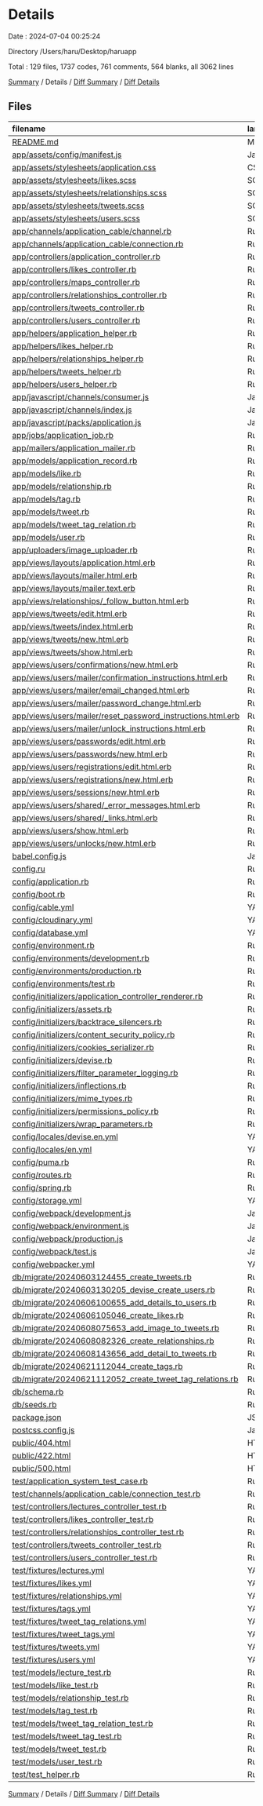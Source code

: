 # Details

Date : 2024-07-04 00:25:24

Directory /Users/haru/Desktop/haruapp

Total : 129 files,  1737 codes, 761 comments, 564 blanks, all 3062 lines

[Summary](results.md) / Details / [Diff Summary](diff.md) / [Diff Details](diff-details.md)

## Files
| filename | language | code | comment | blank | total |
| :--- | :--- | ---: | ---: | ---: | ---: |
| [README.md](/README.md) | Markdown | 13 | 0 | 12 | 25 |
| [app/assets/config/manifest.js](/app/assets/config/manifest.js) | JavaScript | 0 | 2 | 1 | 3 |
| [app/assets/stylesheets/application.css](/app/assets/stylesheets/application.css) | CSS | 7 | 15 | 4 | 26 |
| [app/assets/stylesheets/likes.scss](/app/assets/stylesheets/likes.scss) | SCSS | 0 | 3 | 1 | 4 |
| [app/assets/stylesheets/relationships.scss](/app/assets/stylesheets/relationships.scss) | SCSS | 0 | 3 | 1 | 4 |
| [app/assets/stylesheets/tweets.scss](/app/assets/stylesheets/tweets.scss) | SCSS | 75 | 4 | 12 | 91 |
| [app/assets/stylesheets/users.scss](/app/assets/stylesheets/users.scss) | SCSS | 8 | 3 | 0 | 11 |
| [app/channels/application_cable/channel.rb](/app/channels/application_cable/channel.rb) | Ruby | 4 | 0 | 1 | 5 |
| [app/channels/application_cable/connection.rb](/app/channels/application_cable/connection.rb) | Ruby | 4 | 0 | 1 | 5 |
| [app/controllers/application_controller.rb](/app/controllers/application_controller.rb) | Ruby | 8 | 2 | 2 | 12 |
| [app/controllers/likes_controller.rb](/app/controllers/likes_controller.rb) | Ruby | 11 | 0 | 2 | 13 |
| [app/controllers/maps_controller.rb](/app/controllers/maps_controller.rb) | Ruby | 4 | 0 | 0 | 4 |
| [app/controllers/relationships_controller.rb](/app/controllers/relationships_controller.rb) | Ruby | 27 | 0 | 4 | 31 |
| [app/controllers/tweets_controller.rb](/app/controllers/tweets_controller.rb) | Ruby | 53 | 1 | 11 | 65 |
| [app/controllers/users_controller.rb](/app/controllers/users_controller.rb) | Ruby | 5 | 0 | 0 | 5 |
| [app/helpers/application_helper.rb](/app/helpers/application_helper.rb) | Ruby | 2 | 0 | 1 | 3 |
| [app/helpers/likes_helper.rb](/app/helpers/likes_helper.rb) | Ruby | 2 | 0 | 1 | 3 |
| [app/helpers/relationships_helper.rb](/app/helpers/relationships_helper.rb) | Ruby | 2 | 0 | 1 | 3 |
| [app/helpers/tweets_helper.rb](/app/helpers/tweets_helper.rb) | Ruby | 12 | 3 | 2 | 17 |
| [app/helpers/users_helper.rb](/app/helpers/users_helper.rb) | Ruby | 2 | 0 | 1 | 3 |
| [app/javascript/channels/consumer.js](/app/javascript/channels/consumer.js) | JavaScript | 2 | 2 | 3 | 7 |
| [app/javascript/channels/index.js](/app/javascript/channels/index.js) | JavaScript | 2 | 2 | 2 | 6 |
| [app/javascript/packs/application.js](/app/javascript/packs/application.js) | JavaScript | 7 | 4 | 3 | 14 |
| [app/jobs/application_job.rb](/app/jobs/application_job.rb) | Ruby | 2 | 4 | 2 | 8 |
| [app/mailers/application_mailer.rb](/app/mailers/application_mailer.rb) | Ruby | 4 | 0 | 1 | 5 |
| [app/models/application_record.rb](/app/models/application_record.rb) | Ruby | 3 | 0 | 1 | 4 |
| [app/models/like.rb](/app/models/like.rb) | Ruby | 5 | 0 | 2 | 7 |
| [app/models/relationship.rb](/app/models/relationship.rb) | Ruby | 6 | 0 | 2 | 8 |
| [app/models/tag.rb](/app/models/tag.rb) | Ruby | 5 | 2 | 1 | 8 |
| [app/models/tweet.rb](/app/models/tweet.rb) | Ruby | 8 | 2 | 2 | 12 |
| [app/models/tweet_tag_relation.rb](/app/models/tweet_tag_relation.rb) | Ruby | 4 | 0 | 1 | 5 |
| [app/models/user.rb](/app/models/user.rb) | Ruby | 28 | 2 | 9 | 39 |
| [app/uploaders/image_uploader.rb](/app/uploaders/image_uploader.rb) | Ruby | 9 | 34 | 8 | 51 |
| [app/views/layouts/application.html.erb](/app/views/layouts/application.html.erb) | Ruby | 28 | 0 | 7 | 35 |
| [app/views/layouts/mailer.html.erb](/app/views/layouts/mailer.html.erb) | Ruby | 12 | 0 | 2 | 14 |
| [app/views/layouts/mailer.text.erb](/app/views/layouts/mailer.text.erb) | Ruby | 1 | 0 | 1 | 2 |
| [app/views/relationships/_follow_button.html.erb](/app/views/relationships/_follow_button.html.erb) | Ruby | 13 | 0 | 0 | 13 |
| [app/views/tweets/edit.html.erb](/app/views/tweets/edit.html.erb) | Ruby | 5 | 0 | 0 | 5 |
| [app/views/tweets/index.html.erb](/app/views/tweets/index.html.erb) | Ruby | 66 | 0 | 11 | 77 |
| [app/views/tweets/new.html.erb](/app/views/tweets/new.html.erb) | Ruby | 119 | 1 | 29 | 149 |
| [app/views/tweets/show.html.erb](/app/views/tweets/show.html.erb) | Ruby | 61 | 1 | 9 | 71 |
| [app/views/users/confirmations/new.html.erb](/app/views/users/confirmations/new.html.erb) | Ruby | 12 | 0 | 5 | 17 |
| [app/views/users/mailer/confirmation_instructions.html.erb](/app/views/users/mailer/confirmation_instructions.html.erb) | Ruby | 3 | 0 | 3 | 6 |
| [app/views/users/mailer/email_changed.html.erb](/app/views/users/mailer/email_changed.html.erb) | Ruby | 6 | 0 | 2 | 8 |
| [app/views/users/mailer/password_change.html.erb](/app/views/users/mailer/password_change.html.erb) | Ruby | 2 | 0 | 2 | 4 |
| [app/views/users/mailer/reset_password_instructions.html.erb](/app/views/users/mailer/reset_password_instructions.html.erb) | Ruby | 5 | 0 | 4 | 9 |
| [app/views/users/mailer/unlock_instructions.html.erb](/app/views/users/mailer/unlock_instructions.html.erb) | Ruby | 4 | 0 | 4 | 8 |
| [app/views/users/passwords/edit.html.erb](/app/views/users/passwords/edit.html.erb) | Ruby | 20 | 0 | 6 | 26 |
| [app/views/users/passwords/new.html.erb](/app/views/users/passwords/new.html.erb) | Ruby | 12 | 0 | 5 | 17 |
| [app/views/users/registrations/edit.html.erb](/app/views/users/registrations/edit.html.erb) | Ruby | 43 | 0 | 13 | 56 |
| [app/views/users/registrations/new.html.erb](/app/views/users/registrations/new.html.erb) | Ruby | 28 | 0 | 7 | 35 |
| [app/views/users/sessions/new.html.erb](/app/views/users/sessions/new.html.erb) | Ruby | 21 | 0 | 6 | 27 |
| [app/views/users/shared/_error_messages.html.erb](/app/views/users/shared/_error_messages.html.erb) | Ruby | 15 | 0 | 1 | 16 |
| [app/views/users/shared/_links.html.erb](/app/views/users/shared/_links.html.erb) | Ruby | 20 | 0 | 6 | 26 |
| [app/views/users/show.html.erb](/app/views/users/show.html.erb) | Ruby | 21 | 0 | 5 | 26 |
| [app/views/users/unlocks/new.html.erb](/app/views/users/unlocks/new.html.erb) | Ruby | 12 | 0 | 5 | 17 |
| [babel.config.js](/babel.config.js) | JavaScript | 80 | 0 | 3 | 83 |
| [config.ru](/config.ru) | Ruby | 3 | 1 | 3 | 7 |
| [config/application.rb](/config/application.rb) | Ruby | 8 | 10 | 5 | 23 |
| [config/boot.rb](/config/boot.rb) | Ruby | 3 | 0 | 2 | 5 |
| [config/cable.yml](/config/cable.yml) | YAML | 8 | 0 | 3 | 11 |
| [config/cloudinary.yml](/config/cloudinary.yml) | YAML | 18 | 0 | 0 | 18 |
| [config/database.yml](/config/database.yml) | YAML | 13 | 9 | 4 | 26 |
| [config/environment.rb](/config/environment.rb) | Ruby | 2 | 2 | 2 | 6 |
| [config/environments/development.rb](/config/environments/development.rb) | Ruby | 28 | 27 | 22 | 77 |
| [config/environments/production.rb](/config/environments/production.rb) | Ruby | 24 | 68 | 29 | 121 |
| [config/environments/test.rb](/config/environments/test.rb) | Ruby | 21 | 23 | 17 | 61 |
| [config/initializers/application_controller_renderer.rb](/config/initializers/application_controller_renderer.rb) | Ruby | 0 | 7 | 2 | 9 |
| [config/initializers/assets.rb](/config/initializers/assets.rb) | Ruby | 2 | 9 | 4 | 15 |
| [config/initializers/backtrace_silencers.rb](/config/initializers/backtrace_silencers.rb) | Ruby | 1 | 5 | 3 | 9 |
| [config/initializers/content_security_policy.rb](/config/initializers/content_security_policy.rb) | Ruby | 0 | 24 | 7 | 31 |
| [config/initializers/cookies_serializer.rb](/config/initializers/cookies_serializer.rb) | Ruby | 1 | 3 | 2 | 6 |
| [config/initializers/devise.rb](/config/initializers/devise.rb) | Ruby | 17 | 242 | 55 | 314 |
| [config/initializers/filter_parameter_logging.rb](/config/initializers/filter_parameter_logging.rb) | Ruby | 3 | 2 | 2 | 7 |
| [config/initializers/inflections.rb](/config/initializers/inflections.rb) | Ruby | 0 | 14 | 3 | 17 |
| [config/initializers/mime_types.rb](/config/initializers/mime_types.rb) | Ruby | 0 | 3 | 2 | 5 |
| [config/initializers/permissions_policy.rb](/config/initializers/permissions_policy.rb) | Ruby | 0 | 11 | 1 | 12 |
| [config/initializers/wrap_parameters.rb](/config/initializers/wrap_parameters.rb) | Ruby | 3 | 8 | 4 | 15 |
| [config/locales/devise.en.yml](/config/locales/devise.en.yml) | YAML | 63 | 1 | 2 | 66 |
| [config/locales/en.yml](/config/locales/en.yml) | YAML | 2 | 30 | 2 | 34 |
| [config/puma.rb](/config/puma.rb) | Ruby | 8 | 28 | 8 | 44 |
| [config/routes.rb](/config/routes.rb) | Ruby | 10 | 0 | 4 | 14 |
| [config/spring.rb](/config/spring.rb) | Ruby | 6 | 0 | 1 | 7 |
| [config/storage.yml](/config/storage.yml) | YAML | 6 | 23 | 6 | 35 |
| [config/webpack/development.js](/config/webpack/development.js) | JavaScript | 3 | 0 | 3 | 6 |
| [config/webpack/environment.js](/config/webpack/environment.js) | JavaScript | 2 | 0 | 2 | 4 |
| [config/webpack/production.js](/config/webpack/production.js) | JavaScript | 3 | 0 | 3 | 6 |
| [config/webpack/test.js](/config/webpack/test.js) | JavaScript | 3 | 0 | 3 | 6 |
| [config/webpacker.yml](/config/webpacker.yml) | YAML | 66 | 11 | 16 | 93 |
| [db/migrate/20240603124455_create_tweets.rb](/db/migrate/20240603124455_create_tweets.rb) | Ruby | 15 | 0 | 2 | 17 |
| [db/migrate/20240603130205_devise_create_users.rb](/db/migrate/20240603130205_devise_create_users.rb) | Ruby | 14 | 21 | 10 | 45 |
| [db/migrate/20240606100655_add_details_to_users.rb](/db/migrate/20240606100655_add_details_to_users.rb) | Ruby | 6 | 0 | 1 | 7 |
| [db/migrate/20240606105046_create_likes.rb](/db/migrate/20240606105046_create_likes.rb) | Ruby | 9 | 0 | 2 | 11 |
| [db/migrate/20240608075653_add_image_to_tweets.rb](/db/migrate/20240608075653_add_image_to_tweets.rb) | Ruby | 5 | 0 | 1 | 6 |
| [db/migrate/20240608082326_create_relationships.rb](/db/migrate/20240608082326_create_relationships.rb) | Ruby | 10 | 0 | 3 | 13 |
| [db/migrate/20240608143656_add_detail_to_tweets.rb](/db/migrate/20240608143656_add_detail_to_tweets.rb) | Ruby | 6 | 0 | 1 | 7 |
| [db/migrate/20240621112044_create_tags.rb](/db/migrate/20240621112044_create_tags.rb) | Ruby | 8 | 0 | 2 | 10 |
| [db/migrate/20240621112052_create_tweet_tag_relations.rb](/db/migrate/20240621112052_create_tweet_tag_relations.rb) | Ruby | 9 | 0 | 2 | 11 |
| [db/schema.rb](/db/schema.rb) | Ruby | 66 | 11 | 9 | 86 |
| [db/seeds.rb](/db/seeds.rb) | Ruby | 9 | 7 | 1 | 17 |
| [package.json](/package.json) | JSON | 17 | 0 | 1 | 18 |
| [postcss.config.js](/postcss.config.js) | JavaScript | 12 | 0 | 1 | 13 |
| [public/404.html](/public/404.html) | HTML | 61 | 1 | 6 | 68 |
| [public/422.html](/public/422.html) | HTML | 61 | 1 | 6 | 68 |
| [public/500.html](/public/500.html) | HTML | 60 | 1 | 6 | 67 |
| [test/application_system_test_case.rb](/test/application_system_test_case.rb) | Ruby | 4 | 0 | 2 | 6 |
| [test/channels/application_cable/connection_test.rb](/test/channels/application_cable/connection_test.rb) | Ruby | 3 | 7 | 2 | 12 |
| [test/controllers/lectures_controller_test.rb](/test/controllers/lectures_controller_test.rb) | Ruby | 11 | 0 | 3 | 14 |
| [test/controllers/likes_controller_test.rb](/test/controllers/likes_controller_test.rb) | Ruby | 3 | 3 | 2 | 8 |
| [test/controllers/relationships_controller_test.rb](/test/controllers/relationships_controller_test.rb) | Ruby | 3 | 3 | 2 | 8 |
| [test/controllers/tweets_controller_test.rb](/test/controllers/tweets_controller_test.rb) | Ruby | 3 | 3 | 2 | 8 |
| [test/controllers/users_controller_test.rb](/test/controllers/users_controller_test.rb) | Ruby | 3 | 3 | 2 | 8 |
| [test/fixtures/lectures.yml](/test/fixtures/lectures.yml) | YAML | 10 | 1 | 3 | 14 |
| [test/fixtures/likes.yml](/test/fixtures/likes.yml) | YAML | 6 | 1 | 3 | 10 |
| [test/fixtures/relationships.yml](/test/fixtures/relationships.yml) | YAML | 2 | 8 | 2 | 12 |
| [test/fixtures/tags.yml](/test/fixtures/tags.yml) | YAML | 4 | 1 | 3 | 8 |
| [test/fixtures/tweet_tag_relations.yml](/test/fixtures/tweet_tag_relations.yml) | YAML | 6 | 1 | 3 | 10 |
| [test/fixtures/tweet_tags.yml](/test/fixtures/tweet_tags.yml) | YAML | 6 | 1 | 3 | 10 |
| [test/fixtures/tweets.yml](/test/fixtures/tweets.yml) | YAML | 12 | 1 | 3 | 16 |
| [test/fixtures/users.yml](/test/fixtures/users.yml) | YAML | 2 | 8 | 2 | 12 |
| [test/models/lecture_test.rb](/test/models/lecture_test.rb) | Ruby | 3 | 3 | 2 | 8 |
| [test/models/like_test.rb](/test/models/like_test.rb) | Ruby | 3 | 3 | 2 | 8 |
| [test/models/relationship_test.rb](/test/models/relationship_test.rb) | Ruby | 3 | 3 | 2 | 8 |
| [test/models/tag_test.rb](/test/models/tag_test.rb) | Ruby | 3 | 3 | 2 | 8 |
| [test/models/tweet_tag_relation_test.rb](/test/models/tweet_tag_relation_test.rb) | Ruby | 3 | 3 | 2 | 8 |
| [test/models/tweet_tag_test.rb](/test/models/tweet_tag_test.rb) | Ruby | 3 | 3 | 2 | 8 |
| [test/models/tweet_test.rb](/test/models/tweet_test.rb) | Ruby | 3 | 3 | 2 | 8 |
| [test/models/user_test.rb](/test/models/user_test.rb) | Ruby | 3 | 3 | 2 | 8 |
| [test/test_helper.rb](/test/test_helper.rb) | Ruby | 7 | 3 | 4 | 14 |

[Summary](results.md) / Details / [Diff Summary](diff.md) / [Diff Details](diff-details.md)
